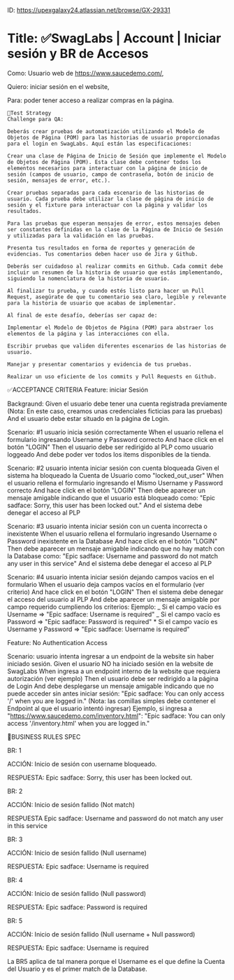 ID: https://upexgalaxy24.atlassian.net/browse/GX-29331

# Title: ✅SwagLabs | Account | Iniciar sesión y BR de Accesos

Como: Usuario web de https://www.saucedemo.com/,

Quiero: iniciar sesión en el website,

Para: poder tener acceso a realizar compras en la página.

```
🧪Test Strategy
Challenge para QA:

Deberás crear pruebas de automatización utilizando el Modelo de Objetos de Página (POM) para las historias de usuario proporcionadas para el login en SwagLabs. Aquí están las especificaciones:

Crear una clase de Página de Inicio de Sesión que implemente el Modelo de Objetos de Página (POM). Esta clase debe contener todos los elementos necesarios para interactuar con la página de inicio de sesión (campos de usuario, campo de contraseña, botón de inicio de sesión, mensajes de error, etc.).

Crear pruebas separadas para cada escenario de las historias de usuario. Cada prueba debe utilizar la clase de página de inicio de sesión y el fixture para interactuar con la página y validar los resultados.

Para las pruebas que esperan mensajes de error, estos mensajes deben ser constantes definidas en la clase de la Página de Inicio de Sesión y utilizadas para la validación en las pruebas.

Presenta tus resultados en forma de reportes y generación de evidencias. Tus comentarios deben hacer uso de Jira y Github.

Deberás ser cuidadoso al realizar commits en Github. Cada commit debe incluir un resumen de la historia de usuario que estás implementando, siguiendo la nomenclatura de la historia de usuario.

Al finalizar tu prueba, y cuando estés listo para hacer un Pull Request, asegúrate de que tu comentario sea claro, legible y relevante para la historia de usuario que acabas de implementar.

Al final de este desafío, deberías ser capaz de:

Implementar el Modelo de Objetos de Página (POM) para abstraer los elementos de la página y las interacciones con ella.

Escribir pruebas que validen diferentes escenarios de las historias de usuario.

Manejar y presentar comentarios y evidencia de tus pruebas.

Realizar un uso eficiente de los commits y Pull Requests en Github.
```

✅ACCEPTANCE CRITERIA Feature: iniciar Sesión

Backgraund: Given el usuario debe tener una cuenta registrada previamente (Nota: En este caso, creamos unas credenciales ficticias para las pruebas)
And el usuario debe estar situado en la página de Login.

Scenario: #1 usuario inicia sesión correctamente When el usuario rellena el formulario ingresando Username y Password correcto And hace click en el
botón "LOGIN" Then el usuario debe ser redirigido al PLP como usuario loggeado And debe poder ver todos los items disponibles de la tienda.

Scenario: #2 usuario intenta iniciar sesión con cuenta bloqueada Given el sistema ha bloqueado la Cuenta de Usuario como "locked_out_user" When el
usuario rellena el formulario ingresando el Mismo Username y Password correcto And hace click en el botón "LOGIN" Then debe aparecer un mensaje
amigable indicando que el usuario está bloqueado como: "Epic sadface: Sorry, this user has been locked out." And el sistema debe denegar el acceso al
PLP

Scenario: #3 usuario intenta iniciar sesión con un cuenta incorrecta o inexistente When el usuario rellena el formulario ingresando Username o
Password inexistente en la Database And hace click en el botón "LOGIN" Then debe aparecer un mensaje amigable indicando que no hay match con la
Database como: "Epic sadface: Username and password do not match any user in this service" And el sistema debe denegar el acceso al PLP

Scenario: #4 usuario intenta iniciar sesión dejando campos vacíos en el formulario When el usuario deja campos vacíos en el formulario (ver criterio)
And hace click en el botón "LOGIN" Then el sistema debe denegar el acceso del usuario al PLP And debe aparecer un mensaje amigable por campo requerido
cumpliendo los criterios: Ejemplo: _ Si el campo vacío es Username => "Epic sadface: Username is required" _ Si el campo vacío es Password => "Epic
sadface: Password is required" \* Si el campo vacío es Username y Password => "Epic sadface: Username is required"

Feature: No Authentication Access

Scenario: usuario intenta ingresar a un endpoint de la website sin haber iniciado sesión. Given el usuario NO ha iniciado sesión en la website de
SwagLabs When ingresa a un endpoint interno de la website que requiera autorización (ver ejemplo) Then el usuario debe ser redirigido a la página de
Login And debe desplegarse un mensaje amigable indicando que no puede acceder sin antes iniciar sesión: "Epic sadface: You can only access '/' when
you are logged in." (Nota: las comillas simples debe contener el Endpoint al que el usuario intentó ingresar) Ejemplo, si ingresa a
"https://www.saucedemo.com/inventory.html": "Epic sadface: You can only access '/inventory.html' when you are logged in."

🚩BUSINESS RULES SPEC

BR: 1

ACCIÓN: Inicio de sesión con username bloqueado.

RESPUESTA: Epic sadface: Sorry, this user has been locked out.

BR: 2

ACCIÓN: Inicio de sesión fallido (Not match)

RESPUESTA Epic sadface: Username and password do not match any user in this service

BR: 3

ACCIÓN: Inicio de sesión fallido (Null username)

RESPUESTA: Epic sadface: Username is required

BR: 4

ACCIÓN: Inicio de sesión fallido (Null password)

RESPUESTA: Epic sadface: Password is required

BR: 5

ACCIÓN: Inicio de sesión fallido (Null username + Null password)

RESPUESTA: Epic sadface: Username is required

La BR5 aplica de tal manera porque el Username es el que define la Cuenta del Usuario y es el primer match de la Database.
